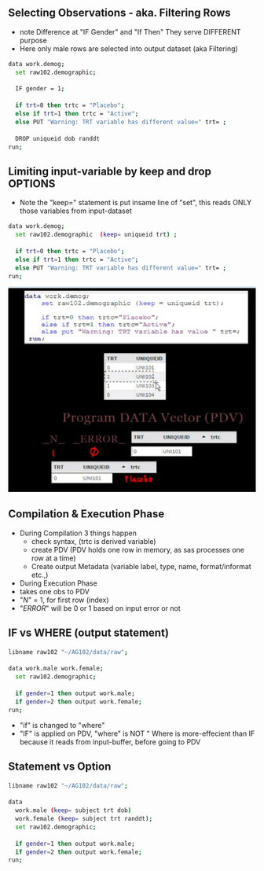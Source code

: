 ## Selecting Observations - aka. Filtering Rows
* note Difference at "IF Gender" and "If Then" They serve DIFFERENT purpose
* Here only male rows are selected into output dataset (aka Filtering)

```bash
data work.demog;
  set raw102.demographic; 
  
  IF gender = 1;
  
  if trt=0 then trtc = "Placebo";
  else if trt=1 then trtc = "Active";
  else PUT "Warning: TRT variable has different value=" trt= ;
  
  DROP uniqueid dob randdt
run; 
```

## Limiting input-variable by keep and drop OPTIONS
* Note the "keep=" statement is put insame line of "set", this reads ONLY those variables from input-dataset
```bash
data work.demog;
  set raw102.demographic  (keep= uniqueid trt) ; 
  
  if trt=0 then trtc = "Placebo";
  else if trt=1 then trtc = "Active";
  else PUT "Warning: TRT variable has different value=" trt= ;
run;
```

![PDV Image](Capture_PDV_chap02_a.PNG)

## Compilation & Execution Phase
* During Compilation 3 things happen
  * check syntax, (trtc is derived variable)
  * create PDV (PDV holds one row in memory, as sas processes one row at a time)
  * Create output Metadata (variable label, type, name, format/informat etc.,)
 * During Execution Phase
  * takes one obs to PDV
  * "_N_" = 1, for first row (index)
  * "_ERROR_" will be 0 or 1 based on input error or not

## IF vs WHERE (output statement)
```bash
libname raw102 "~/AG102/data/raw";

data work.male work.female;
  set raw102.demographic; 
  
  if gender=1 then output work.male;
  if gender=2 then output work.female;
run; 
```

* "if" is changed to "where"
* "IF" is applied on PDV, "where" is NOT
" Where is more-effecient than IF because it reads from input-buffer, before going to PDV

## Statement vs Option
```bash
libname raw102 "~/AG102/data/raw";

data 
  work.male (keep= subject trt dob) 
  work.female (keep= subject trt randdt);
  set raw102.demographic; 
  
  if gender=1 then output work.male;
  if gender=2 then output work.female;
run; 
```
